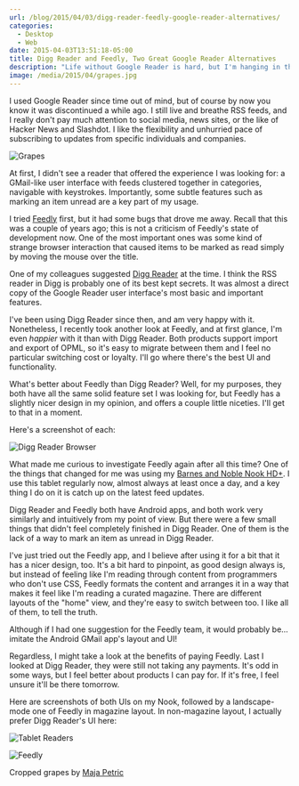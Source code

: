 ```yaml
---
url: /blog/2015/04/03/digg-reader-feedly-google-reader-alternatives/
categories:
  - Desktop
  - Web
date: 2015-04-03T13:51:18-05:00
title: Digg Reader and Feedly, Two Great Google Reader Alternatives
description: "Life without Google Reader is hard, but I'm hanging in there."
image: /media/2015/04/grapes.jpg
---
```


I used Google Reader since time out of mind, but of course by now you know it
was discontinued a while ago. I still live and breathe RSS feeds, and I really
don't pay much attention to social media, news sites, or the like of Hacker News
and Slashdot. I like the flexibility and unhurried pace of subscribing to
updates from specific individuals and companies.

![Grapes](/media/2015/04/grapes.jpg)

At first, I didn't see a reader that offered the experience I was looking for: a
GMail-like user interface with feeds clustered together in categories, navigable
with keystrokes. Importantly, some subtle features such as marking an item
unread are a key part of my usage.

<!--more-->

I tried [Feedly](https://feedly.com) first, but it had some bugs that drove me
away. Recall that this was a couple of years ago; this is not a criticism of
Feedly's state of development now. One of the most important ones was some kind
of strange browser interaction that caused items to be marked as read simply by
moving the mouse over the title.

One of my colleagues suggested [Digg Reader](http://digg.com/reader) at the
time. I think the RSS reader in Digg is probably one of its best kept secrets.
It was almost a direct copy of the Google Reader user interface's most basic and
important features.

I've been using Digg Reader since then, and am very happy with it. Nonetheless,
I recently took another look at Feedly, and at first glance, I'm even *happier*
with it than with Digg Reader. Both products support import and export of OPML,
so it's easy to migrate between them and I feel no particular switching cost or
loyalty. I'll go where there's the best UI and functionality.

What's better about Feedly than Digg Reader? Well, for my purposes, they both
have all the same solid feature set I was looking for, but Feedly has a slightly
nicer design in my opinion, and offers a couple little niceties. I'll get to
that in a moment.

Here's a screenshot of each:

![Digg Reader Browser](/media/2015/04/digg-reader-browser.png)

What made me curious to investigate Feedly again after all this time? One of the
things that changed for me was using my [Barnes and Noble Nook
HD+](/blog/2015/01/19/install-cyanogenmod-nook-hdplus/). I use this tablet
regularly now, almost always at least once a day, and a key thing I do on it is
catch up on the latest feed updates.

Digg Reader and Feedly both have Android apps, and both work very similarly and
intuitively from my point of view. But there were a few small things
that didn't feel completely finished in Digg Reader. One of them is the 
lack of a way to mark an item as unread in Digg Reader.

I've just tried out the Feedly app, and I believe after using it for a bit that
it has a nicer design, too. It's a bit hard to pinpoint, as good design always
is, but instead of feeling like I'm reading through content from programmers who
don't use CSS, Feedly formats the content and arranges it in a way that makes it
feel like I'm reading a curated magazine. There are different layouts of the
"home" view, and they're easy to switch between too. I like all of them, to tell
the truth.

Although if I had one suggestion for the Feedly team, it would probably be...
imitate the Android GMail app's layout and UI!

Regardless, I might take a look at the benefits of paying Feedly. Last I looked
at Digg Reader, they were still not taking any payments. It's odd in some ways,
but I feel better about products I can pay for. If it's free, I feel unsure
it'll be there tomorrow.

Here are screenshots of both UIs on my Nook, followed by a landscape-mode one of
Feedly in magazine layout. In non-magazine layout, I actually prefer Digg
Reader's UI here:

![Tablet Readers](/media/2015/04/tablet-readers.png)

![Feedly](/media/2015/04/feedly-tablet.png)

Cropped grapes by [Maja Petric](https://unsplash.com/majapetric)
